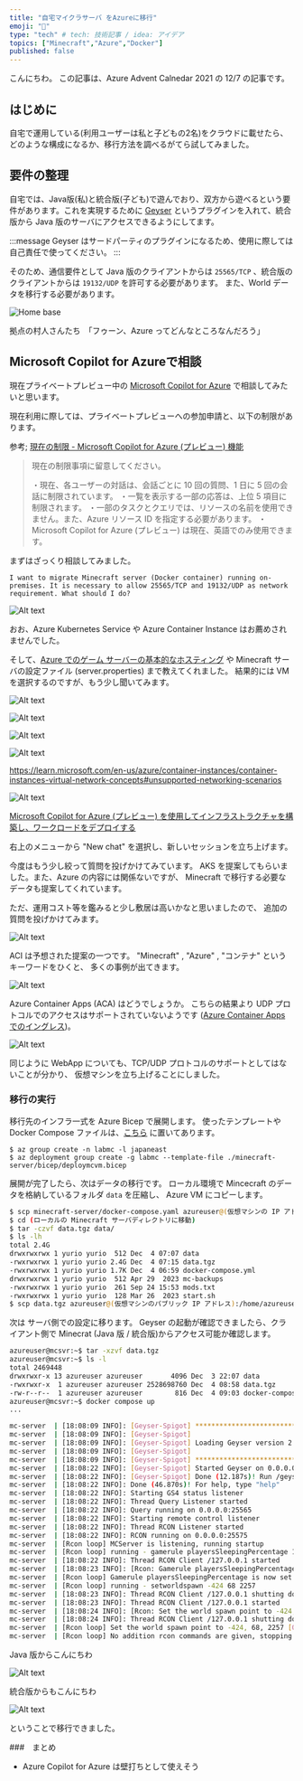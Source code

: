 ```yaml
---
title: "自宅マイクラサーバ をAzureに移行"
emoji: "👾"
type: "tech" # tech: 技術記事 / idea: アイデア
topics: ["Minecraft","Azure","Docker"]
published: false
---
```


こんにちわ。
この記事は、Azure Advent Calnedar 2021 の 12/7 の記事です。

## はじめに

自宅で運用している(利用ユーザーは私と子どもの2名)をクラウドに載せたら、どのような構成になるか、移行方法を調べるがてら試してみました。

## 要件の整理

自宅では、Java版(私)と統合版(子ども)で遊んでおり、双方から遊べるという要件があります。これを実現するために [Geyser](https://geysermc.org/) というプラグインを入れて、統合版から Java 版のサーバにアクセスできるようにしてます。

:::message
Geyser はサードパーティのプラグインになるため、使用に際しては自己責任で使ってください。
:::

そのため、通信要件として Java 版のクライアントからは ```25565/TCP``` 、統合版のクライアントからは ```19132/UDP``` を許可する必要があります。
また、World データを移行する必要があります。

![Home base](image.png)

拠点の村人さんたち　「フゥーン、Azure ってどんなところなんだろう」

## Microsoft Copilot for Azureで相談

現在プライベートプレビュー中の [Microsoft Copilot for Azure](https://techcommunity.microsoft.com/t5/azure-infrastructure-blog/simplify-it-management-with-microsoft-copilot-for-azure-save/ba-p/3981106) で相談してみたいと思います。

現在利用に際しては、プライベートプレビューへの参加申請と、以下の制限があります。

参考; [現在の制限 - Microsoft Copilot for Azure (プレビュー) 機能](https://learn.microsoft.com/ja-jp/azure/copilot/capabilities#current-limitations)


>現在の制限事項に留意してください。
>
>・現在、各ユーザーの対話は、会話ごとに 10 回の質問、1 日に 5 回の会話に制限されています。
>・一覧を表示する一部の応答は、上位 5 項目に制限されます。
>・一部のタスクとクエリでは、リソースの名前を使用できません。また、Azure リソース ID を指定する必要があります。
>・Microsoft Copilot for Azure (プレビュー) は現在、英語でのみ使用できます。

まずはざっくり相談してみました。

```
I want to migrate Minecraft server (Docker container) running on-premises. It is necessary to allow 25565/TCP and 19132/UDP as network requirement. What should I do?
```

![Alt text](image-1.png)

おお、Azure Kubernetes Service や Azure Container Instance はお薦めされませんでした。

そして、[Azure でのゲーム サーバーの基本的なホスティング](https://learn.microsoft.com/ja-jp/gaming/azure/reference-architectures/multiplayer-basic-game-server-hosting?wt.mc_id=knwlserapi_inproduct_azportal#step-by-step) や Minecraft サーバの設定ファイル (server.properties) まで教えてくれました。
結果的には VM を選択するのですが、もう少し聞いてみます。

![Alt text](image-9.png)

![Alt text](image-10.png)

![Alt text](image-11.png)

![Alt text](image-12.png)

https://learn.microsoft.com/en-us/azure/container-instances/container-instances-virtual-network-concepts#unsupported-networking-scenarios

![Alt text](image-13.png)

[Microsoft Copilot for Azure (プレビュー) を使用してインフラストラクチャを構築し、ワークロードをデプロイする](https://learn.microsoft.com/ja-jp/azure/copilot/build-infrastructure-deploy-workloads)

右上のメニューから "New chat" を選択し、新しいセッションを立ち上げます。

今度はもう少し絞って質問を投げかけてみています。
AKS を提案してもらいました。また、Azure の内容には関係ないですが、
Minecraft で移行する必要なデータも提案してくれています。

ただ、運用コスト等を鑑みると少し敷居は高いかなと思いましたので、
追加の質問を投げかけてみます。

![Alt text](image-4.png)

ACI は予想された提案の一つです。
"Minecraft" , "Azure" , "コンテナ" というキーワードをひくと、
多くの事例が出てきます。

![Alt text](image-5.png)

Azure Container Apps (ACA) はどうでしょうか。
こちらの結果より UDP プロトコルでのアクセスはサポートされていないようです ([Azure Container Apps でのイングレス](https://learn.microsoft.com/ja-jp/azure/container-apps/ingress-overview))。

![Alt text](image-6.png)

同じように WebApp についても、TCP/UDP プロトコルのサポートとしてはないことが分かり、
仮想マシンを立ち上げることにしました。

### 移行の実行

移行先のインフラ一式を Azure Bicep で展開します。
使ったテンプレートや Docker Compose ファイルは、[こちら](https://github.com/yuriwoof/minecraft-server.git) に置いてあります。

```bach
$ az group create -n labmc -l japaneast
$ az deployment group create -g labmc --template-file ./minecraft-server/bicep/deploymcvm.bicep
```

展開が完了したら、次はデータの移行です。
ローカル環境で Mincecraft のデータを格納しているフォルダ ```data``` を圧縮し、
Azure VM にコピーします。


```bash
$ scp minecraft-server/docker-compose.yaml azureuser@(仮想マシンの IP アドレス):/home/azureuser
$ cd (ローカルの Minecraft サーバディレクトリに移動)
$ tar -czvf data.tgz data/ 
$ ls -lh
total 2.4G
drwxrwxrwx 1 yurio yurio  512 Dec  4 07:07 data
-rwxrwxrwx 1 yurio yurio 2.4G Dec  4 07:15 data.tgz
-rwxrwxrwx 1 yurio yurio 1.7K Dec  4 06:59 docker-compose.yml
drwxrwxrwx 1 yurio yurio  512 Apr 29  2023 mc-backups
-rwxrwxrwx 1 yurio yurio  261 Sep 24 15:53 mods.txt
-rwxrwxrwx 1 yurio yurio  128 Mar 26  2023 start.sh
$ scp data.tgz azureuser@(仮想マシンのパブリック IP アドレス):/home/azureuser             
```

次は サーバ側での設定に移ります。
Geyser の起動が確認できましたら、クライアント側で Minecrat (Java 版 / 統合版)からアクセス可能か確認します。

```bash
azureuser@mcsvr:~$ tar -xzvf data.tgz
azureuser@mcsvr:~$ ls -l
total 2469448
drwxrwxr-x 13 azureuser azureuser       4096 Dec  3 22:07 data
-rwxrwxr-x  1 azureuser azureuser 2528698760 Dec  4 08:58 data.tgz
-rw-r--r--  1 azureuser azureuser        816 Dec  4 09:03 docker-compose.yaml
azureuser@mcsvr:~$ docker compose up
...

mc-server  | [18:08:09 INFO]: [Geyser-Spigot] ******************************************
mc-server  | [18:08:09 INFO]: [Geyser-Spigot] 
mc-server  | [18:08:09 INFO]: [Geyser-Spigot] Loading Geyser version 2.2.0-SNAPSHOT (git-master-b8481cc)
mc-server  | [18:08:09 INFO]: [Geyser-Spigot] 
mc-server  | [18:08:09 INFO]: [Geyser-Spigot] ******************************************
mc-server  | [18:08:22 INFO]: [Geyser-Spigot] Started Geyser on 0.0.0.0:19132
mc-server  | [18:08:22 INFO]: [Geyser-Spigot] Done (12.187s)! Run /geyser help for help!
mc-server  | [18:08:22 INFO]: Done (46.870s)! For help, type "help"
mc-server  | [18:08:22 INFO]: Starting GS4 status listener
mc-server  | [18:08:22 INFO]: Thread Query Listener started
mc-server  | [18:08:22 INFO]: Query running on 0.0.0.0:25565
mc-server  | [18:08:22 INFO]: Starting remote control listener
mc-server  | [18:08:22 INFO]: Thread RCON Listener started
mc-server  | [18:08:22 INFO]: RCON running on 0.0.0.0:25575
mc-server  | [Rcon loop] MCServer is listening, running startup
mc-server  | [Rcon loop] running - gamerule playersSleepingPercentage 1
mc-server  | [18:08:22 INFO]: Thread RCON Client /127.0.0.1 started
mc-server  | [18:08:23 INFO]: [Rcon: Gamerule playersSleepingPercentage is now set to: 1]
mc-server  | [Rcon loop] Gamerule playersSleepingPercentage is now set to: 1
mc-server  | [Rcon loop] running - setworldspawn -424 68 2257
mc-server  | [18:08:23 INFO]: Thread RCON Client /127.0.0.1 shutting down
mc-server  | [18:08:23 INFO]: Thread RCON Client /127.0.0.1 started
mc-server  | [18:08:24 INFO]: [Rcon: Set the world spawn point to -424, 68, 2257 [0.0]]
mc-server  | [18:08:24 INFO]: Thread RCON Client /127.0.0.1 shutting down
mc-server  | [Rcon loop] Set the world spawn point to -424, 68, 2257 [0.0]
mc-server  | [Rcon loop] No addition rcon commands are given, stopping rcon cmd service
```

Java 版からこんにちわ

![Alt text](image-7.png)

統合版からもこんにちわ

![Alt text](image-8.png)

ということで移行できました。

###　まとめ

- Azure Copilot for Azure は壁打ちとして使えそう
